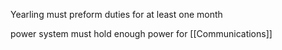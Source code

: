 Yearling must preform duties for at least one month 

power system must hold enough power for [[Communications]]